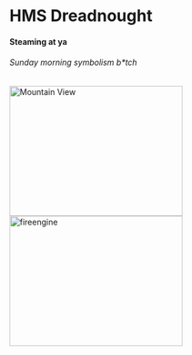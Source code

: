 <h1>HMS Dreadnought</h1>
<h4>Steaming at ya</h4>
<h6>Sunday morning symbolism b*tch</h6>
<img src="https://upload.wikimedia.org/wikipedia/commons/d/dc/Gangut_battleship.jpg" alt="Mountain View" style="width:304px;height:228px;">
<img src="https://www.google.com.au/url?sa=i&rct=j&q=&esrc=s&source=images&cd=&ved=0ahUKEwiOwan8v8zRAhXGl5QKHaZ4A8gQjRwIBw&url=http%3A%2F%2Fcombiboilersleeds.com%2Fkeywords%2Fobsolete-1.html&bvm=bv.144224172,d.dGo&psig=AFQjCNG4Iw9jvAAEDF_T4CrTfkjA0ueoow&ust=1484856577737120" alt="fireengine" style="width:304px;height:228px;">
